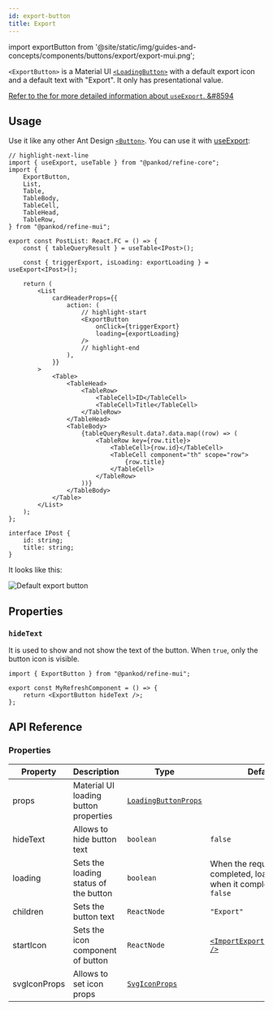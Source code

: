 ```yaml
---
id: export-button
title: Export
---
```


import exportButton from '@site/static/img/guides-and-concepts/components/buttons/export/export-mui.png';

`<ExportButton>` is a Material UI [`<LoadingButton>`][button] with a default export icon and a default text with "Export". It only has presentational value.

[Refer to the for more detailed information about `useExport`. &#8594][useexport]

## Usage

Use it like any other Ant Design [`<Button>`][button]. You can use it with [useExport][useexport]:

```tsx title="/src/pages/posts/list.tsx"
// highlight-next-line
import { useExport, useTable } from "@pankod/refine-core";
import {
    ExportButton,
    List,
    Table,
    TableBody,
    TableCell,
    TableHead,
    TableRow,
} from "@pankod/refine-mui";

export const PostList: React.FC = () => {
    const { tableQueryResult } = useTable<IPost>();

    const { triggerExport, isLoading: exportLoading } = useExport<IPost>();

    return (
        <List
            cardHeaderProps={{
                action: (
                    // highlight-start
                    <ExportButton
                        onClick={triggerExport}
                        loading={exportLoading}
                    />
                    // highlight-end
                ),
            }}
        >
            <Table>
                <TableHead>
                    <TableRow>
                        <TableCell>ID</TableCell>
                        <TableCell>Title</TableCell>
                    </TableRow>
                </TableHead>
                <TableBody>
                    {tableQueryResult.data?.data.map((row) => (
                        <TableRow key={row.title}>
                            <TableCell>{row.id}</TableCell>
                            <TableCell component="th" scope="row">
                                {row.title}
                            </TableCell>
                        </TableRow>
                    ))}
                </TableBody>
            </Table>
        </List>
    );
};

interface IPost {
    id: string;
    title: string;
}
```

It looks like this:

<div class="img-container">
    <div class="window">
        <div class="control red"></div>
        <div class="control orange"></div>
        <div class="control green"></div>
    </div>
    <img src={exportButton} alt="Default export button" />
</div>

## Properties

### `hideText`

It is used to show and not show the text of the button. When `true`, only the button icon is visible.

```tsx
import { ExportButton } from "@pankod/refine-mui";

export const MyRefreshComponent = () => {
    return <ExportButton hideText />;
};
```

## API Reference

### Properties

| Property     | Description                           | Type                                                                                 | Default                                                                                                                                        |
| ------------ | ------------------------------------- | ------------------------------------------------------------------------------------ | ---------------------------------------------------------------------------------------------------------------------------------------------- |
| props        | Material UI loading button properties | [`LoadingButtonProps`](https://mui.com/material-ui/api/loading-button/#main-content) |                                                                                                                                                |
| hideText     | Allows to hide button text            | `boolean`                                                                            | `false`                                                                                                                                        |
| loading      | Sets the loading status of the button | `boolean`                                                                            | When the request is not completed, loading is `true`, when it completes it's `false`                                                           |
| children     | Sets the button text                  | `ReactNode`                                                                          | `"Export"`                                                                                                                                     |
| startIcon    | Sets the icon component of button     | `ReactNode`                                                                          | [`<ImportExportOutlinedIcon />`](https://mui.com/material-ui/material-icons/?theme=Outlined&query=import+export&selected=ImportExportOutlined) |
| svgIconProps | Allows to set icon props              | [`SvgIconProps`](https://mui.com/material-ui/api/svg-icon/#props)                    |                                                                                                                                                |

[button]: https://mui.com/material-ui/api/loading-button/#main-content
[useexport]: /core/hooks/import-export/useExport.md
